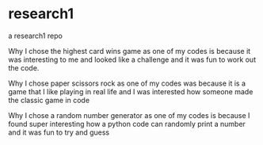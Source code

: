 # research1
a research1 repo

Why I chose the highest card wins game as one of my codes is because it was interesting to me and looked like a challenge and it was fun to work out the code.

Why I chose paper scissors rock as one of my codes was because it is a game that I like playing in real life and I was interested how someone made the classic game in code

Why I chose a random number generator as one of my codes is because I found super interesting how a python code can randomly print a number and it was fun to try and guess
